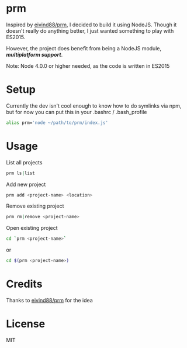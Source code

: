 prm
==

Inspired by [eivind88/prm](https://github.com/eivind88/prm), I decided to build it using NodeJS.
Though it doesn't really do anything better, I just wanted something to play with ES2015.

However, the project does benefit from being a NodeJS module, ***multiplatform support***.

Note: Node 4.0.0 or higher needed, as the code is written in ES2015

Setup
==
Currently the dev isn't cool enough to know how to do symlinks via npm, but for now you can put this in your .bashrc / .bash_profile
```bash
alias prm='node ~/path/to/prm/index.js'
```

Usage
==
List all projects

```bash
prm ls|list
```

Add new project

```bash
prm add <project-name> <location> 
```
Remove existing project

```bash
prm rm|remove <project-name>
```

Open existing project

```bash
cd `prm <project-name>`
```
or

```bash
cd $(prm <project-name>)
```

Credits
==
Thanks to [eivind88/prm](https://github.com/eivind88/prm) for the idea

License
==
MIT
